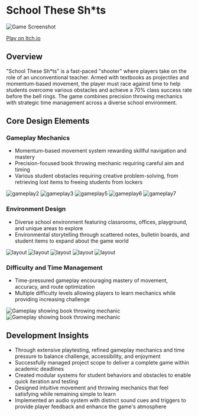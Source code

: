 <div class="page-content">

# School These Sh*ts

![Game Screenshot](https://dakillerxd.github.io/portfolio/assets/school-these-shits/main.png)

[Play on Itch.io](https://danielnoam.itch.io/school-these-shts)

<div class="project-card">

## Overview

"School These Sh*ts" is a fast-paced "shooter" where players take on the role of an unconventional teacher. Armed with textbooks as projectiles and momentum-based movement, the player must race against time to help students overcome various obstacles and achieve a 70% class success rate before the bell rings. The game combines precision throwing mechanics with strategic time management across a diverse school environment.

</div>

<div class="project-card">
    
## Core Design Elements

### Gameplay Mechanics

- Momentum-based movement system rewarding skillful navigation and mastery
- Precision-focused book throwing mechanic requiring careful aim and timing
- Various student obstacles requiring creative problem-solving, from retrieving lost items to freeing students from lockers

<div class="image-gallery">
    <img src="https://dakillerxd.github.io/portfolio/assets/school-these-shits/gameplay2.gif" alt="gameplay2">
    <img src="https://dakillerxd.github.io/portfolio/assets/school-these-shits/gameplay3.gif" alt="gameplay3">
    <img src="https://dakillerxd.github.io/portfolio/assets/school-these-shits/trickshot.gif" alt="gameplay5">
    <img src="https://dakillerxd.github.io/portfolio/assets/school-these-shits/mission1.gif" alt="gameplay6">
    <img src="https://dakillerxd.github.io/portfolio/assets/school-these-shits/mission2.gif" alt="gameplay7">
</div>

### Environment Design

- Diverse school environment featuring classrooms, offices, playground, and unique areas to explore
- Environmental storytelling through scattered notes, bulletin boards, and student items to expand about the game world

<div class="image-gallery">
    <img src="https://dakillerxd.github.io/portfolio/assets/school-these-shits/layout1.png" alt="layout">
    <img src="https://dakillerxd.github.io/portfolio/assets/school-these-shits/layout2.png" alt="layout">
    <img src="https://dakillerxd.github.io/portfolio/assets/school-these-shits/layout3.png" alt="layout">
    <img src="https://dakillerxd.github.io/portfolio/assets/school-these-shits/layout4.png" alt="layout">
    <img src="https://dakillerxd.github.io/portfolio/assets/school-these-shits/layout5.png" alt="layout">
</div>

### Difficulty and Time Management

- Time-pressured gameplay encouraging mastery of movement, accuracy, and route optimization
- Multiple difficulty levels allowing players to learn mechanics while providing increasing challenge

<div class="image-gallery">
     <img src="https://dakillerxd.github.io/portfolio/assets/school-these-shits/gameplay1.gif" alt="Gameplay showing book throwing mechanic">
    <img src="https://dakillerxd.github.io/portfolio/assets/school-these-shits/gameplay4.gif" alt="Gameplay showing book throwing mechanic">
</div>

</div>

<div class="project-card">
    
## Development Insights

- Through extensive playtesting, refined gameplay mechanics and time pressure to balance challenge, accessibility, and enjoyment
- Successfully managed project scope to deliver a complete game within academic deadlines
- Created modular systems for student behaviors and obstacles to enable quick iteration and testing
- Designed intuitive movement and throwing mechanics that feel satisfying while remaining simple to learn
- Implemented an audio system with distinct sound cues and triggers to provide player feedback and enhance the game's atmosphere

</div>

